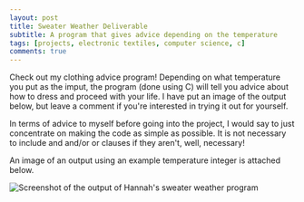 ```yaml
---
layout: post
title: Sweater Weather Deliverable
subtitle: A program that gives advice depending on the temperature
tags: [projects, electronic textiles, computer science, c]
comments: true
---
```


Check out my clothing advice program! Depending on what temperature you put as the imput, the program (done using C) will tell you advice about how to dress and proceed with your life. 
I have put an image of the output below, but leave a comment if you're interested in trying it out for yourself.

In terms of advice to myself before going into the project, I would say to just concentrate on making the code as simple as possible. It is not necessary to include and and/or or clauses if they aren't, well, necessary!

An image of an output using an example temperature integer is attached below. 


![Screenshot of the output of Hannah's sweater weather program](https://hannahtager.github.io/img/SweaterWeatherTerminal.png)
